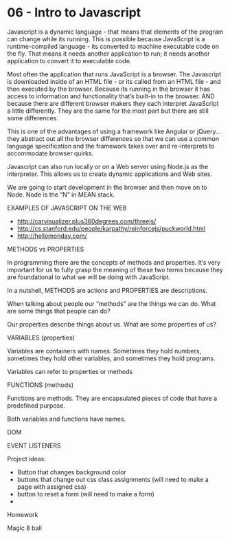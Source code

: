 # 06 - Intro to Javascript #

Javascript is a dynamic language - that means that elements of the program can change while its running. This is possible because JavaScript is a runtime-compiled language - its converted to machine executable code on the fly. That means it needs another application to run; it needs another application to convert it to executable code.

Most often the application that runs JavaScript is a browser. The Javascript is downloaded inside of an HTML file - or its called from an HTML file - and then executed by the browser. Because its running in the browser it has access to information and functionality that’s built-in to the browser. AND because there are different browser makers they each interpret JavaScript a little differently. They are the same for the most part but there are still some differences. 

This is one of the advantages of using a framework like Angular or jQuery…they abstract out all the browser differences so that we can use a common language specification and the framework takes over and re-interprets to accommodate browser quirks.

Javascript can also run locally or on a Web server using Node.js as the interpreter. This allows us to create dynamic applications and Web sites. 

We are going to start development in the browser and then move on to Node. Node is the “N” in MEAN stack.

EXAMPLES OF JAVASCRIPT ON THE WEB

- http://carvisualizer.plus360degrees.com/threejs/
- http://cs.stanford.edu/people/karpathy/reinforcejs/puckworld.html
- http://hellomonday.com/

METHODS vs PROPERTIES

In programming there are the concepts of methods and properties. It’s very important for us to fully grasp the meaning of these two terms because they are foundational to what we will be doing with JavaScript.

In a nutshell, METHODS are actions and PROPERTIES are descriptions.

When talking about people our “methods” are the things we can do. What are some things that people can do?

Our properties describe things about us. What are some properties of us?

VARIABLES (properties)

Variables are containers with names. Sometimes they hold numbers, sometimes they hold other variables, and sometimes they hold programs.

Variables can refer to properties or methods


FUNCTIONS (methods)

Functions are methods. They are encapsulated pieces of code that have a predefined purpose.

Both variables and functions have names.

DOM



EVENT LISTENERS


Project ideas:
- Button that changes background color
- buttons that change out css class assignments (will need to make a page with assigned css)
- button to reset a form (will need to make a form)
- 

Homework

Magic 8 ball
